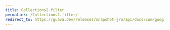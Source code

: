 ```yaml
---
title: Collections2.filter
permalink: /Collections2.filter/
redirect_to: https://guava.dev/releases/snapshot-jre/api/docs/com/google/common/collect/Collections2.html#filter-java.util.Collection-com.google.common.base.Predicate-
---
```

